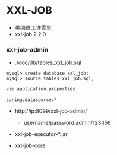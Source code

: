 # XXL-JOB


- 美团员工许雪里
- xxl-job 2.2.0

### xxl-job-admin

- ./doc/db/tables_xxl_job.sql
```
mysql> create database xxl_job;
mysql> source tables_xxl_job.sql;

```

```sh
vim application.properties

spring.datasource.*
```
- http://ip:8099/xxl-job-admin/
    - username/password:admin/123456

- xxl-job-executor-*.jar

- xxl-job-core